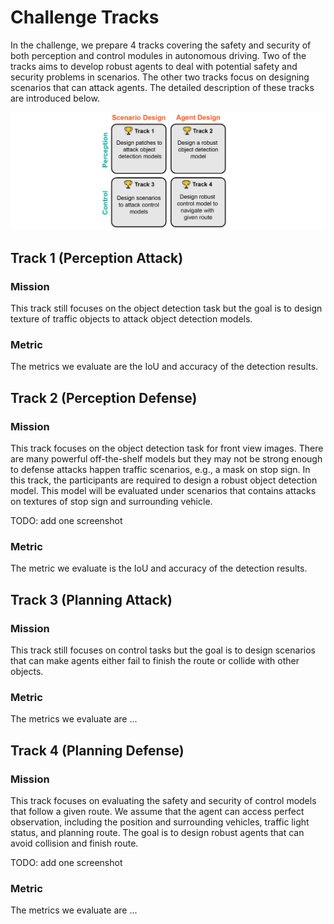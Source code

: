 <!--
 * @Author: 
 * @Email: 
 * @Date: 2021-07-18 21:46:37
 * @LastEditTime: 2023-03-01 20:49:59
 * @Description: 
-->

# Challenge Tracks

In the challenge, we prepare 4 tracks covering the safety and security of both perception and control modules in autonomous driving. 
Two of the tracks aims to develop robust agents to deal with potential safety and security problems in scenarios. 
The other two tracks focus on designing scenarios that can attack agents.
The detailed description of these tracks are introduced below.

![tracks](./images/tracks.png)

## Track 1 (Perception Attack)

### Mission
This track still focuses on the object detection task but the goal is to design texture of traffic objects to attack object detection models.

### Metric
The metrics we evaluate are the IoU and accuracy of the detection results.


## Track 2 (Perception Defense)

### Mission
This track focuses on the object detection task for front view images. There are many powerful off-the-shelf models but they may not be strong enough to defense attacks happen traffic scenarios, e.g., a mask on stop sign.
In this track, the participants are required to design a robust object detection model. This model will be evaluated under scenarios that contains attacks on textures of stop sign and surrounding vehicle.

TODO: add one screenshot

### Metric
The metric we evaluate is the IoU and accuracy of the detection results.


## Track 3 (Planning Attack)

### Mission
This track still focuses on control tasks but the goal is to design scenarios that can make agents either fail to finish the route or collide with other objects.

### Metric
The metrics we evaluate are ...


## Track 4 (Planning Defense)

### Mission
This track focuses on evaluating the safety and security of control models that follow a given route. We assume that the agent can access perfect observation, including the position and surrounding vehicles, traffic light status, and planning route.
The goal is to design robust agents that can avoid collision and finish route.

TODO: add one screenshot

### Metric
The metrics we evaluate are ...
